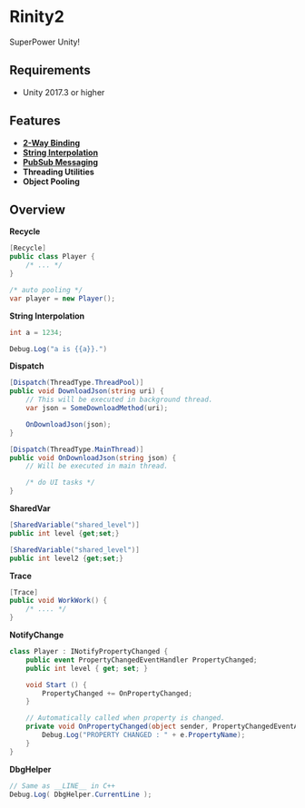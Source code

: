 Rinity2
====
SuperPower Unity!

Requirements
----
* Unity 2017.3 or higher

Features
----
* __[2-Way Binding](https://github.com/pjc0247/Rinity2/tree/master/docs/2way_binding)__
* __[String Interpolation](https://github.com/pjc0247/Rinity2/blob/master/docs/string_interpolation.md)__
* __[PubSub Messaging](https://github.com/pjc0247/Rinity2/tree/master/docs/pubsub)__
* __Threading Utilities__
* __Object Pooling__

Overview
----
__Recycle__
```cs
[Recycle]
public class Player {
    /* ... */
}

/* auto pooling */
var player = new Player();
```

__String Interpolation__
```cs
int a = 1234;

Debug.Log("a is {{a}}.")
```

__Dispatch__
```cs
[Dispatch(ThreadType.ThreadPool)]
public void DownloadJson(string uri) {
    // This will be executed in background thread.
    var json = SomeDownloadMethod(uri);

    OnDownloadJson(json);
}

[Dispatch(ThreadType.MainThread)]
public void OnDownloadJson(string json) {
    // Will be executed in main thread.

    /* do UI tasks */
}
```

__SharedVar__
```cs
[SharedVariable("shared_level")]
public int level {get;set;}

[SharedVariable("shared_level")]
public int level2 {get;set;}
```

__Trace__
```cs
[Trace]
public void WorkWork() {
    /* .... */
}
```

__NotifyChange__
```cs
class Player : INotifyPropertyChanged {
    public event PropertyChangedEventHandler PropertyChanged;
    public int level { get; set; }

    void Start () {
        PropertyChanged += OnPropertyChanged;
    }

    // Automatically called when property is changed.
    private void OnPropertyChanged(object sender, PropertyChangedEventArgs e) {
        Debug.Log("PROPERTY CHANGED : " + e.PropertyName);
    }
}
```

__DbgHelper__
```cs
// Same as __LINE__ in C++
Debug.Log( DbgHelper.CurrentLine );
```
